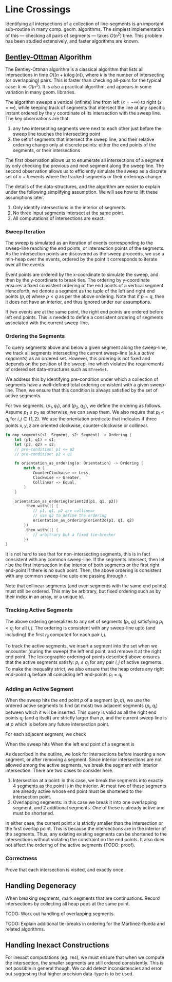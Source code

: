 # Line Crossings

Identifying all intersections of a collection of line-segments is
an important sub-routine in many comp. geom. algorithms. The
simplest implementation of this &mdash; checking all pairs of
segments &mdash; takes $O(n^2)$ time. This problem has been
studied extensively, and faster algorithms are known.

## [Bentley-Ottman] Algorithm

The Bentley-Ottman algorithm is a classical algorithm that lists
all intersections in time $O((n+k) \log(n))$, where $k$ is the
number of intersecting (or overlapping) pairs. This is faster
than checking all-pairs for the typical case: $k \ll O(n^2).$ It
is also a practical algorithm, and appears in some variation in
many geom. libraries.

The algorithm sweeps a vertical (infinite) line from left ($x =
-\infty$) to right ($x = \infty$), while keeping track of
segments that intersect the line at any specific instant ordered
by the $y$ coordinate of its intersection with the sweep line.
The key observations are that:

1. any two intersecting segments were next to each other just
   before the sweep line touches the intersecting point
1. the set of segments that intersect the sweep line, and their
   relative ordering change only at discrete points: either the
   end points of the segments, or their intersections

The first observation allows us to enumerate all intersections of
a segment by only checking the previous and next segment along
the sweep line. The second observation allows us to efficiently
simulate the sweep as a discrete set of $n + k$ events where the
tracked segments or their orderings change.

The details of the data-structures, and the algorithm are easier
to explain under the following simplifying assumption. We will
see how to lift these assumptions later.

1. Only identify intersections in the interior of segments.
1. No three input segments intersect at the same point.
1. All computations of intersections are exact.

### Sweep Iteration

The sweep is simulated as an iteration of events corresponding to
the sweep-line reaching the end points, or intersection points of
the segments. As the intersection points are discovered as the
sweep proceeds, we use a min-heap over the events, ordered by the
point it corresponds to iterate over all the events.

Event points are ordered by the x-coordinate to simulate the
sweep, and then by the y-coordinate to break ties. The ordering
by y-coordinate ensures a fixed consistent ordering of the end
points of a vertical segment. Henceforth, we denote a segment as
the tuple of the left and right end points $(p, q)$ where $p < q$
as per the above ordering. Note that if $p = q$, then it does not
have an interior, and thus ignored under our assumptions.

If two events are at the same point, the right end points are
ordered before left end points. This is needed to define a
consistent ordering of segments associated with the current
sweep-line.


### Ordering the Segments

To query segments above and below a given segment along the
sweep-line, we track all segments intersecting the current
sweep-line (a.k.a _active segments_) as an ordered set. However,
this ordering is not fixed and depends on the position of the
sweep-line which violates the requirements of ordered set
data-structures such as `BTreeSet`.

We address this by identifying pre-condition under which a
collection of segments have a well-defined total ordering
consistent with a given sweep-line. Then, we ensure that this
condition is always satisfied by the set of active segments.

For two segments, $(p_1, q_1)$, and $(p_2, q_2)$, we define the
ordering as follows. Assume $p_1 \le p_2$ as otherwise, we can
swap them. We also require that $p_i < q_j$ for $i, j \in \{1,
2\}$. We use the orientation predicate that indicates if three
points $x, y, z$ are oriented clockwise, counter-clockwise or
collinear.

```rust
fn cmp_segments(s1: Segment, s2: Segment) -> Ordering {
    let (p1, q1) = s1;
    let (p2, q2) = s2;
    // pre-condition: p1 <= p2
    // pre-condition: p2 < q1

    fn orientation_as_ordering(o: Orientation) -> Ordering {
        match o {
            CounterClockwise => Less,
            Clockwise => Greater,
            Collinear => Equal,
        }
    }

    orientation_as_ordering(orient2d(p1, q1, p2))
        .then_with(|| {
            // p1, q1, p2 are collinear
            // use q2 to define the ordering
            orientation_as_ordering(orient2d(p1, q1, q2)
        })
        .then_with(|| {
            // arbitrary but a fixed tie-breaker
        })
}
```

It is not hard to see that for non-intersecting segments, this is
in fact consistent with any common sweep-line. If the segments
intersect, then let $r$ be the first intersection in the interior
of both segments or the first right end-point if there is no such
point. Then, the above ordering is consistent with any common
sweep-line upto one passing through $r$.

Note that collinear segments (and even segments with the same end
points) must still be ordered. This may be arbitrary, but fixed
ordering such as by their index in an array, or a unique id.

### Tracking Active Segments

The above ordering generalizes to any set of segments $(p_i,
q_i)$ satisfying $p_i < q_j$ for all $i, j.$ The ordering is
consistent with any sweep-line upto (and including) the first
$r_{ij}$ computed for each pair $i, j.$

To track the active segments, we insert a segment into the set
when we encounter (during the sweep) the left end point, and
remove it at the right end point. The lexicographic ordering of
points described above ensures that the active segments satisfy:
$p_i \le q_j$ for any pair $i, j$ of active segments. To make the
inequality strict, we also ensure that the heap orders any right
end-point $q_j$ before all coinciding left end-points $p_i =
q_j.$

### Adding an Active Segment

When the sweep hits the end point $p$ of a segment $(p, q),$ we
use the ordered active segments to find (at most) two adjacent
segments $(p_i, q_i)$ between which it will be inserted. This
query is valid as all the right end points $q_j$ (and $q$ itself)
are strictly larger than $p,$ and the current sweep line is at
$p$ which is before any future intersection point.

For each adjacent segment, we check

When the sweep hits When the left end point of a segment is

As described in the outline, we look for intersections
before inserting a new segment, or after removing a segment.
Since interior intersections are not allowed among the
active segments, we break the segment with interior
intersection.  There are two cases to consider here.

1. Intersection at a point: in this case, we break the
   segments into exactly 4 segments as the point is in the
   interior. At most two of these segments are already
   active whose end point must be shortened to the
   intersection point.
1. Overlapping segments: in this case we break it into one
   overlapping segment, and 2 additional segments. One of
   these is already active and must be shortened.

In either case, the current point $x$ is strictly smaller
than the intersection or the first overlap point. This is
because the intersections are in the interior of the
segments. Thus, any existing existing segments can be
shortened to the intersections without violating the
constraint on the end points. It also does not affect the
ordering of the active segments (TODO: proof).

### Correctness

Prove that each intersection is visited, and exactly once.

## Handling Degeneracy

When breaking segments, mark segments that are
continuations. Record intersections by collecting all heap
pops at the same point.

TODO: Work out handling of overlapping segments.

TODO: Explain additional tie-breaks in ordering for the
Martinez-Rueda and related algorithms.

## Handling Inexact Constructions

For inexact computations (eg. `f64`), we must ensure that
when we compute the intersection, the smaller segments are
still ordered consistently. This is not possible in general
though. We could detect inconsistencies and error out
suggesting that higher precision data-type is to be used.


[Bentley-Ottman]: //en.wikipedia.org/wiki/Bentley%E2%80%93Ottmann_algorithm
